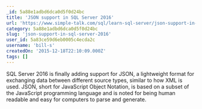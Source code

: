 ```yaml
---
_id: 5a88e1adbd6dca0d5f0d24bc
title: 'JSON support in SQL Server 2016'
url: 'https://www.simple-talk.com/sql/learn-sql-server/json-support-in-sql-server-2016'
category: 5a88e1adbd6dca0d5f0d24bc
slug: 'json-support-in-sql-server-2016'
user_id: 5a83ce59d6eb0005c4ecda2c
username: 'bill-s'
createdOn: '2015-12-18T22:10:09.000Z'
tags: []
---
```


SQL Server 2016 is finally adding support for JSON, a lightweight format for exchanging data between different source types, similar to how XML is used. JSON, short for JavaScript Object Notation, is based on a subset of the JavaScript programming language and is noted for being human readable and easy for computers to parse and generate.
